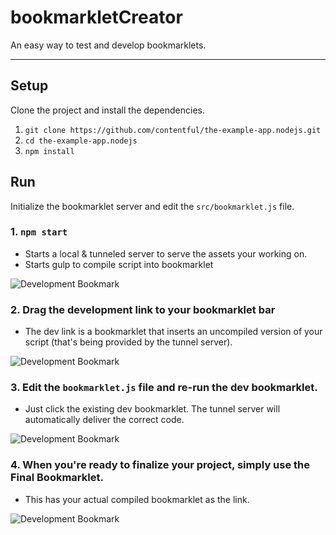 # bookmarkletCreator


An easy way to test and develop bookmarklets.

---


## Setup
Clone the project and install the dependencies.

1. `git clone https://github.com/contentful/the-example-app.nodejs.git`
2. `cd the-example-app.nodejs`
3. `npm install`

## Run
Initialize the bookmarklet server and edit the `src/bookmarklet.js` file.

### 1. `npm start`
- Starts a local & tunneled server to serve the assets your working on.
- Starts gulp to compile script into bookmarklet

![Development Bookmark](https://raw.githubusercontent.com/sambernhardt/bookmarkletCreator/master/project/start.gif)

### 2. Drag the development link to your bookmarklet bar
- The dev link is a bookmarklet that inserts an uncompiled version of your script (that's being provided by the tunnel server).

![Development Bookmark](https://raw.githubusercontent.com/sambernhardt/bookmarkletCreator/master/project/dev.gif)

### 3. Edit the `bookmarklet.js` file and re-run the dev bookmarklet.
- Just click the existing dev bookmarklet. The tunnel server will automatically deliver the correct code.

![Development Bookmark](https://raw.githubusercontent.com/sambernhardt/bookmarkletCreator/master/project/edit.gif)

### 4. When you're ready to finalize your project, simply use the Final Bookmarklet.
- This has your actual compiled bookmarklet as the link.

![Development Bookmark](https://raw.githubusercontent.com/sambernhardt/bookmarkletCreator/master/project/final.gif)
